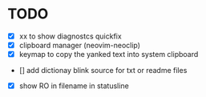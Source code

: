 # TODO
- [x] <leader>xx to show diagnostcs quickfix
- [x] clipboard manager (neovim-neoclip) 
- [x] keymap to copy the yanked text into system clipboard
- [] add dictionay blink source for txt or readme files
- [x] show RO in filename in statusline
